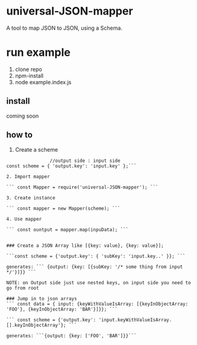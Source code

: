 # universal-JSON-mapper
A tool to map JSON to JSON, using a Schema.

# run example
1. clone repo
2. npm-install
3. node example.index.js

## install
coming soon

## how to

1. Create a scheme

  ```
                  //output side : input side
  const scheme = { 'output.key': 'input.key' };```

2. Import mapper

  ``` const Mapper = require('universal-JSON-mapper'); ```

3. Create instance

  ``` const mapper = new Mapper(scheme); ```

4. Use mapper

  ``` const ountput = mapper.map(inpuData); ```


### Create a JSON Array like [{key: value}, {key: value}];

```const scheme = {'output.key': { 'subKey': 'input.key..' }}; ```

generates: ``` {output: {key: [{subKey: '/* some thing from input */'}]}} ```

NOTE: on Output side just use nested keys, on input side you need to go from root

### Jump in to json arrays
``` const data = { input: {keyWithValueIsArray: [{keyInObjectArray: 'FOO'}, {keyInObjectArray: 'BAR'}]}}; ```

``` const scheme = {'output.key': 'input.keyWithValueIsArray.[].keyInObjectArray'}; ```

generates: ```{output: {key: ['FOO', 'BAR']}}```
